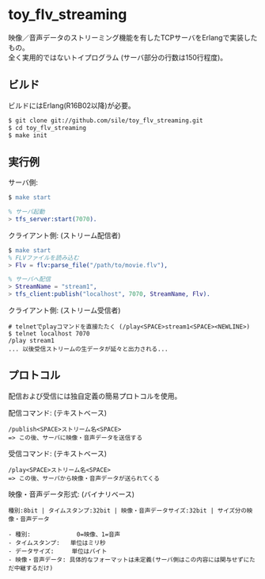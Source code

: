 toy_flv_streaming
=================

映像／音声データのストリーミング機能を有したTCPサーバをErlangで実装したもの。  
全く実用的ではないトイプログラム (サーバ部分の行数は150行程度)。

ビルド
------
ビルドにはErlang(R16B02以降)が必要。
```sh
$ git clone git://github.com/sile/toy_flv_streaming.git
$ cd toy_flv_streaming
$ make init
```

実行例
------
サーバ側:
```erlang
$ make start

% サーバ起動
> tfs_server:start(7070).
```

クライアント側: (ストリーム配信者)
```erlang
$ make start
% FLVファイルを読み込む
> Flv = flv:parse_file("/path/to/movie.flv"),

% サーバへ配信
> StreamName = "stream1",
> tfs_client:publish("localhost", 7070, StreamName, Flv).
```

クライアント側: (ストリーム受信者)
```sy
# telnetでplayコマンドを直接たたく (/play<SPACE>stream1<SPACE><NEWLINE>)
$ telnet localhost 7070
/play stream1
... 以後受信ストリームの生データが延々と出力される...
```

プロトコル
---------
配信および受信には独自定義の簡易プロトコルを使用。

配信コマンド: (テキストベース)
```
/publish<SPACE>ストリーム名<SPACE>
=> この後、サーバに映像・音声データを送信する
```

受信コマンド: (テキストベース)
```
/play<SPACE>ストリーム名<SPACE>
=> この後、サーバから映像・音声データが送られてくる
```

映像・音声データ形式: (バイナリベース)
```
種別:8bit | タイムスタンプ:32bit | 映像・音声データサイズ:32bit | サイズ分の映像・音声データ

- 種別:             0=映像、1=音声
- タイムスタンプ:   単位はミリ秒
- データサイズ:     単位はバイト
- 映像・音声データ: 具体的なフォーマットは未定義(サーバ側はこの内容には関与せずにただ中継するだけ)
```
